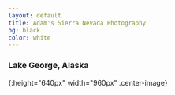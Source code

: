 ```yaml
---
layout: default
title: Adam's Sierra Nevada Photography
bg: black
color: white
---
```


<meta property="og:image" content="" />

### Lake George, Alaska
![](){:height="640px" width="960px" .center-image}
